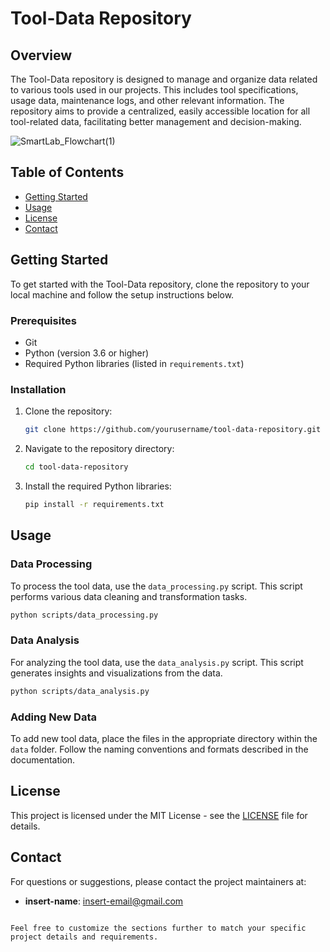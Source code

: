 # Tool-Data Repository

## Overview

The Tool-Data repository is designed to manage and organize data related to various tools used in our projects. This includes tool specifications, usage data, maintenance logs, and other relevant information. The repository aims to provide a centralized, easily accessible location for all tool-related data, facilitating better management and decision-making.


![SmartLab_Flowchart(1)](https://github.com/SNF-Root/Tool-Data/assets/114797850/f6bc6ff8-6643-45f8-8177-fc998c0e0d87)



## Table of Contents
- [Getting Started](#getting-started)
- [Usage](#usage)
- [License](#license)
- [Contact](#contact)

## Getting Started

To get started with the Tool-Data repository, clone the repository to your local machine and follow the setup instructions below.

### Prerequisites

- Git
- Python (version 3.6 or higher)
- Required Python libraries (listed in `requirements.txt`)

### Installation

1. Clone the repository:
   ```sh
   git clone https://github.com/yourusername/tool-data-repository.git
   ```
2. Navigate to the repository directory:
   ```sh
   cd tool-data-repository
   ```
3. Install the required Python libraries:
   ```sh
   pip install -r requirements.txt
   ```

## Usage

### Data Processing

To process the tool data, use the `data_processing.py` script. This script performs various data cleaning and transformation tasks.

```sh
python scripts/data_processing.py
```

### Data Analysis

For analyzing the tool data, use the `data_analysis.py` script. This script generates insights and visualizations from the data.

```sh
python scripts/data_analysis.py
```

### Adding New Data

To add new tool data, place the files in the appropriate directory within the `data` folder. Follow the naming conventions and formats described in the documentation.


## License

This project is licensed under the MIT License - see the [LICENSE](LICENSE) file for details.

## Contact

For questions or suggestions, please contact the project maintainers at:
- **insert-name**: insert-email@gmail.com
```

Feel free to customize the sections further to match your specific project details and requirements.
